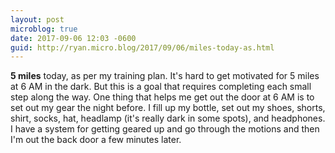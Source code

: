 ```yaml
---
layout: post
microblog: true
date: 2017-09-06 12:03 -0600
guid: http://ryan.micro.blog/2017/09/06/miles-today-as.html
---
```

**5 miles** today, as per my training plan. It's hard to get motivated for 5 miles at 6 AM in the dark. But this is a goal that requires completing each small step along the way. One thing that helps me get out the door at 6 AM is to set out my gear the night before. I fill up my bottle, set out my shoes, shorts, shirt, socks, hat, headlamp (it's really dark in some spots), and headphones. I have a system for getting geared up and go through the motions and then I'm out the back door a few minutes later.

